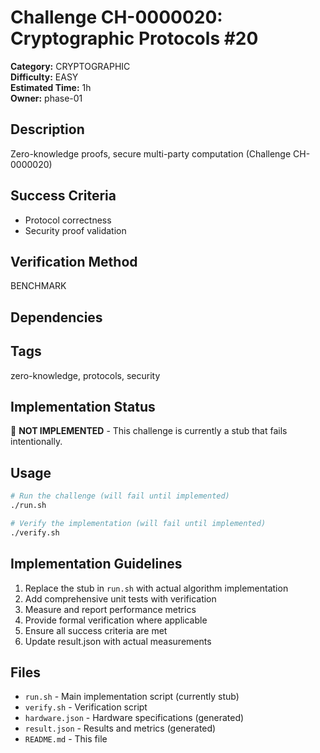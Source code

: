 # Challenge CH-0000020: Cryptographic Protocols #20

**Category:** CRYPTOGRAPHIC  
**Difficulty:** EASY  
**Estimated Time:** 1h  
**Owner:** phase-01  

## Description

Zero-knowledge proofs, secure multi-party computation (Challenge CH-0000020)

## Success Criteria

- Protocol correctness
- Security proof validation

## Verification Method

BENCHMARK

## Dependencies



## Tags

zero-knowledge, protocols, security

## Implementation Status

🚧 **NOT IMPLEMENTED** - This challenge is currently a stub that fails intentionally.

## Usage

```bash
# Run the challenge (will fail until implemented)
./run.sh

# Verify the implementation (will fail until implemented) 
./verify.sh
```

## Implementation Guidelines

1. Replace the stub in `run.sh` with actual algorithm implementation
2. Add comprehensive unit tests with verification
3. Measure and report performance metrics
4. Provide formal verification where applicable
5. Ensure all success criteria are met
6. Update result.json with actual measurements

## Files

- `run.sh` - Main implementation script (currently stub)
- `verify.sh` - Verification script
- `hardware.json` - Hardware specifications (generated)
- `result.json` - Results and metrics (generated)
- `README.md` - This file
